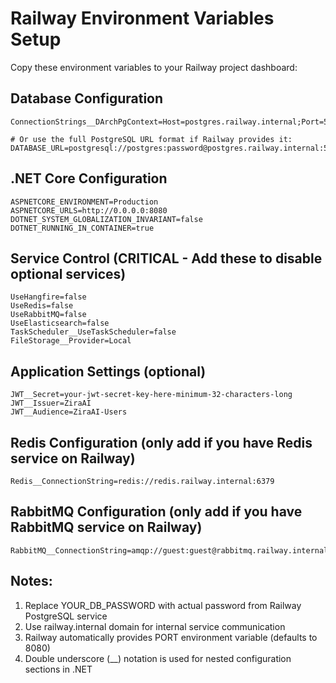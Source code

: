 # Railway Environment Variables Setup

Copy these environment variables to your Railway project dashboard:

## Database Configuration
```
ConnectionStrings__DArchPgContext=Host=postgres.railway.internal;Port=5432;Database=railway;Username=postgres;Password=YOUR_DB_PASSWORD

# Or use the full PostgreSQL URL format if Railway provides it:
DATABASE_URL=postgresql://postgres:password@postgres.railway.internal:5432/railway
```

## .NET Core Configuration
```
ASPNETCORE_ENVIRONMENT=Production
ASPNETCORE_URLS=http://0.0.0.0:8080
DOTNET_SYSTEM_GLOBALIZATION_INVARIANT=false
DOTNET_RUNNING_IN_CONTAINER=true
```

## Service Control (CRITICAL - Add these to disable optional services)
```
UseHangfire=false
UseRedis=false
UseRabbitMQ=false
UseElasticsearch=false
TaskScheduler__UseTaskScheduler=false
FileStorage__Provider=Local
```

## Application Settings (optional)
```
JWT__Secret=your-jwt-secret-key-here-minimum-32-characters-long
JWT__Issuer=ZiraAI
JWT__Audience=ZiraAI-Users
```

## Redis Configuration (only add if you have Redis service on Railway)
```
Redis__ConnectionString=redis://redis.railway.internal:6379
```

## RabbitMQ Configuration (only add if you have RabbitMQ service on Railway)
```
RabbitMQ__ConnectionString=amqp://guest:guest@rabbitmq.railway.internal:5672
```

## Notes:
1. Replace YOUR_DB_PASSWORD with actual password from Railway PostgreSQL service
2. Use railway.internal domain for internal service communication
3. Railway automatically provides PORT environment variable (defaults to 8080)
4. Double underscore (__) notation is used for nested configuration sections in .NET